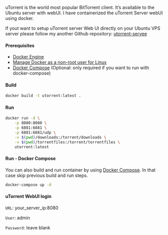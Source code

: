 uTorrent is the world most popular BitTorrent client. It’s available to the Ubuntu server with webUI. I have containerized the uTorrent Server webUI using docker.


If yout want to setup uTorrent server Web UI directly on your Ubuntu VPS server please follow my another Github repository: [utorrent-servee](https://github.com/tankibaj/utorrent-server)



#### Prerequisites

- [Docker Engine](https://docs.docker.com/engine/install/)
- [Manage Docker as a non-root user for Linux](https://docs.docker.com/engine/install/linux-postinstall/#manage-docker-as-a-non-root-user)
- [Docker Compose](https://docs.docker.com/compose/install/) (Optional: only required if you want to run with docker-compose)



#### Build

```bash
docker build -t utorrent:latest .
```



#### Run

```bash
docker run -d \
    -p 8080:8080 \
    -p 6881:6881 \
    -p 6881:6881/udp \
    -v $(pwd)/downloads:/torrent/downloads \
    -v $(pwd)/torrentfiles:/torrent/torrentfiles \
    utorrent:latest
```



#### Run - Docker Compose

You can also build and run container by using [Docker Compose](https://www.docker.com/docker-compose). In that case skip previous build and run steps.

```bash
docker-compose up -d
```



#### uTorrent WebUI login

`URL`: your_server_ip:8080

`User`: admin

`Password`: leave blank
